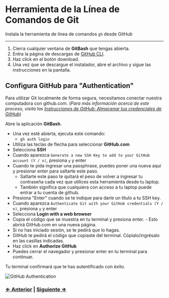 ﻿# Herramienta de la Línea de Comandos de Git

Instala la herramienta de línea de comandos `gh` desde GitHub

---

1. Cierra cualquier ventana de **GitBash** que tengas abierta.
1. Entra la página de descargas de [GitHub CLI](https://cli.github.com/).
1. Haz click en el botón download.
1. Una vez que se descargue el instalador, abre el archivo y sigue las instrucciones en la pantalla.

## Configura GitHub para "Authentication"

Para utilizar Git localmente de forma segura, necesitamos conectar nuestra computadora con github.com. (_Para más información acerca de este proceso, visita las [Instrucciones de GitHub: Almacenar tus credenciales de GitHub](https://docs.github.com/es/get-started/getting-started-with-git/caching-your-github-credentials-in-git)_)

Abre la aplicación **GitBash**.

- Una vez esté abierta, ejecuta este comando:
  - `gh auth login`
- Utiliza las teclas de flecha para seleccionar **GitHub.com**
- Selecciona **SSH**
- Cuando aparezca `Generate a new SSH Key to add to your GitHub account (Y / n)`, presiona `y` y enter
- Cuando te pida ingresar una passphrase, puedes poner una nueva aquí y presionar enter para saltarte este paso.
  - Saltarte este paso te quitará el peso de volver a ingresar tu contraseña cada vez que utilices esta herramienta desde tu laptop.
  - También significa que cualquiera con acceso a tu laptop puede entrar a tu cuenta de github.
- Presiona "Enter" cuando se te indique para darle un título a tu SSH key.
- Cuando aparezca `Authenticate Git with your GitHub credentials (Y / n)`, presiona `y` y enter
- Selecciona **Login with a web browser**
- Copia el código que se muestra en tu terminal y presiona enter. - Esto abrirá GitHub.com en una nueva página.
- Si no has iniciado sesión, se te pedirá que lo hagas.
- GitHub te pedirá el código que copiaste del terminal. Cópialo/ingrésalo en las casillas indicadas.
- Haz click en **Authorize GitHub**
- Puedes cerrar el navegador y presionar enter en tu terminal para continuar.

Tu terminal confirmará que te has autentificado con éxito.

![GitHub Authentication](./gh-auth.png)

### [⇐ Anterior](./1-gitbash.md) | [Siguiente ⇒](./3-vscode.md)
